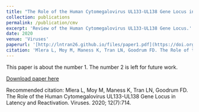 ```yaml
---
title: "The Role of the Human Cytomegalovirus UL133-UL138 Gene Locus in Latency and Reactivation"
collection: publications
permalink: /publication/cmv
excerpt: 'Review of the Human Cytomegalovirus UL133-UL138 Gene Locus.'
date: 2020
venue: 'Viruses'
paperurl: '[http://lntran26.github.io/files/paper1.pdf](https://doi.org/10.3390/v12070714)'
citation: 'Mlera L, Moy M, Maness K, Tran LN, Goodrum FD. The Role of the Human Cytomegalovirus UL133-UL138 Gene Locus in Latency and Reactivation. Viruses. 2020; 12(7):714.'
---
```

This paper is about the number 1. The number 2 is left for future work.

[Download paper here]([**http://academicpages.github.io/files/paper1.pdf**])

Recommended citation: Mlera L, Moy M, Maness K, Tran LN, Goodrum FD. The Role of the Human Cytomegalovirus UL133-UL138 Gene Locus in Latency and Reactivation. Viruses. 2020; 12(7):714.
